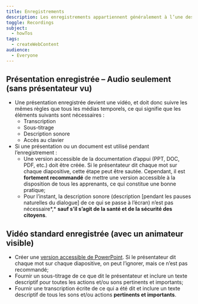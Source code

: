 ```yaml
---
title: Enregistrements
description: Les enregistrements appartiennent généralement à l’une des deux catégories suivantes un événement animé en personne (vidéo standard) ou une présentation uniquement audio. Nous avons défini ci-dessous chaque type et ses exigences respectives en matière d’accessibilité.
toggle: Recordings
subject:
  - howTos
tags:
  - createWebContent
audience:
  - Everyone
---
```


## Présentation enregistrée – Audio seulement (sans présentateur vu)

- Une présentation enregistrée devient une vidéo, et doit donc suivre les mêmes règles que tous les médias temporels, ce qui signifie que les éléments suivants sont nécessaires :
  - Transcription
  - Sous-titrage
  - Description sonore
  - Accès au clavier
- Si une présentation ou un document est utilisé pendant l’enregistrement :
  - Une version accessible de la documentation d’appui (PPT, DOC, PDF, etc.) doit être créée. Si le présentateur dit chaque mot sur chaque diapositive, cette étape peut être sautée. Cependant, il est **fortement recommandé** de mettre une version accessible à la disposition de tous les apprenants, ce qui constitue une bonne pratique;
  - Pour l’instant, la description sonore (description [pendant les pauses naturelles du dialogue] de ce qui se passe à l’écran) n’est pas nécessaire*,* **sauf s’il s’agit de la santé et de la sécurité des citoyens**.

## Vidéo standard enregistrée (avec un animateur visible)

- Créer une [version accessible de PowerPoint](https://a11y.canada.ca/fr/presentations-powerpoint-accessibles-dans-microsoft-365/index.html). Si le présentateur dit chaque mot sur chaque diapositive, on peut l’ignorer, mais ce n’est pas recommandé;
- Fournir un sous-titrage de ce que dit le présentateur et inclure un texte descriptif pour toutes les actions et/ou sons pertinents et importants;
- Fournir une transcription écrite de ce qui a été dit et inclure un texte descriptif de tous les sons et/ou actions **pertinents et importants**.
